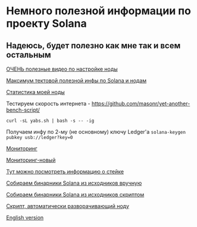 # Немного полезной информации по проекту Solana

## Надеюсь, будет полезно как мне так и всем остальным

[ОЧЕНЬ полезные видео по настройке ноды](https://www.youtube.com/c/DimAn_io/videos)

[Максимум тектовой полезной инфы по Solana и нодам](https://teletype.in/@in_extremo/solana_useful)

[Статистика моей ноды](https://metrics.stakeconomy.com/d/f2b2HcaGz/solana-community-validator-dashboard?orgId=1&refresh=1m&var-server=vah-stakeiteasy-test&var-inter=30s&var-cpu=All&var-netif=All&var-pubkey=4P8diDfWD1ra7bF8BXDPUExMg2QAhTxVLTq3tU4QcH8p)

Тестируем скорость интернета - https://github.com/masonr/yet-another-bench-script/

`curl -sL yabs.sh | bash -s -- -ig`

Получаем инфу по 2-му (не основному) ключу Ledger'а
`solana-keygen pubkey usb://ledger?key=0`

[Мониторинг](https://github.com/stakeconomy/solanamonitoring)

[Мониторинг-новый](https://solana.thevalidators.io/)

[Тут можно посмотреть информацию о стейке](https://kyc-api.vercel.app/api/validators/details?pk=GH1t1LvHefMhw9y7W4LNWWa79HHnB1bQQcXGHaTc18kg&epoch=308)

[Собираем бинарники Solana из исходников вручную](https://github.com/agjell/sol-tutorials/blob/master/building-solana-from-source.md)

[Собираем бинарники Solana из исходников скриптом](https://github.com/xtreme911/solana)

[Скрипт, автоматически разворачивающий ноду](https://github.com/mfactory-lab/sv-manager)



[English version](https://github.com/Vahhhh/solana/blob/main/README_EN.md)
